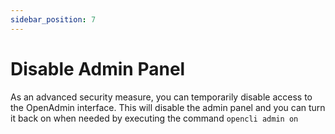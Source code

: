 ```yaml
---
sidebar_position: 7
---
```


# Disable Admin Panel
As an advanced security measure, you can temporarily disable access to the OpenAdmin interface. This will disable the admin panel and you can turn it back on when needed by executing the command `opencli admin on`
